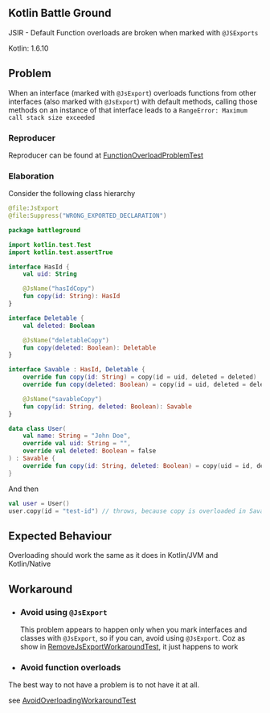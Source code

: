 ## Kotlin Battle Ground

JSIR - Default Function overloads are broken when marked with `@JSExports`

Kotlin: 1.6.10

## Problem

When an interface (marked with `@JsExport`) overloads functions from other interfaces (also marked with `@JsExport`) with default methods, calling those methods on an instance of that interface leads
to a `RangeError: Maximum call stack size exceeded`

### Reproducer

Reproducer can be found at [FunctionOverloadProblemTest](./src/test/kotlin/battleground/problem/FunctionOverloadProblemTest.kt)

### Elaboration

Consider the following class hierarchy

```kotlin
@file:JsExport
@file:Suppress("WRONG_EXPORTED_DECLARATION")

package battleground

import kotlin.test.Test
import kotlin.test.assertTrue

interface HasId {
    val uid: String

    @JsName("hasIdCopy")
    fun copy(id: String): HasId
}

interface Deletable {
    val deleted: Boolean

    @JsName("deletableCopy")
    fun copy(deleted: Boolean): Deletable
}

interface Savable : HasId, Deletable {
    override fun copy(id: String) = copy(id = uid, deleted = deleted)
    override fun copy(deleted: Boolean) = copy(id = uid, deleted = deleted)

    @JsName("savableCopy")
    fun copy(id: String, deleted: Boolean): Savable
}

data class User(
    val name: String = "John Doe",
    override val uid: String = "",
    override val deleted: Boolean = false
) : Savable {
    override fun copy(id: String, deleted: Boolean) = copy(uid = id, deleted = deleted)
}
```

And then

```kotlin
val user = User()
user.copy(id = "test-id") // throws, because copy is overloaded in Savable, if it was overloaded in User it wouldn't throw
```

## Expected Behaviour

Overloading should work the same as it does in Kotlin/JVM and Kotlin/Native

## Workaround

- ### Avoid using `@JsExport`

  This problem appears to happen only when you mark interfaces and classes with `@JsExport`, so if you can, avoid using `@JsExport`. Coz as show
  in [RemoveJsExportWorkaroundTest](./src/test/kotlin/battleground/workaround_01/RemoveJsExportWorkaroundTest.kt), it just happens to work

- ### Avoid function overloads

The best way to not have a problem is to not have it at all.

see [AvoidOverloadingWorkaroundTest](./src/test/kotlin/battleground/workaround_02/AvoidOverloadingWorkaroundTest.kt)
